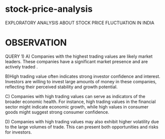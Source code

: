 # stock-price-analysis
EXPLORATORY ANALYSIS ABOUT STOCK PRICE FLUCTUATION IN INDIA
#  OBSERVATION 
QUERY 1) A) Companies with the highest trading values are likely market leaders. These companies have a significant market presence and are actively traded .

B)High trading value often indicates strong investor confidence and interest. Investors are willing to invest large amounts of money in these companies, reflecting their perceived stability and growth potential.

C) Companies with high trading values can serve as indicators of the broader economic health. For instance, high trading values in the financial sector might indicate economic growth, while high values in consumer goods might suggest strong consumer confidence.

 D) Companies with high trading values may also exhibit higher volatility due to the large volumes of trade. This can present both opportunities and risks for investors.



